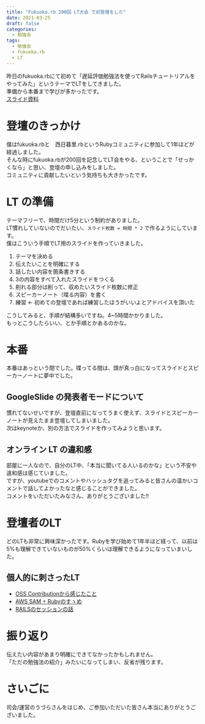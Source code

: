 ```yaml
---
title: "Fukuoka.rb 200回 LT大会 で初登壇をした"
date: 2021-03-25
draft: false
categories:
  - 勉強会
tags:
  - 勉強会
  - fukuoka.rb
  - LT
---
```

昨日のfukuoka.rbにて初めて「遅延評価勉強法を使ってRailsチュートリアルをやってみた」というテーマでLTをしてきました。  
準備から本番まで学びが多かったです。  
[スライド資料](https://docs.google.com/presentation/d/1ACARmu6ysNr12IvG_L2ZnZwUOKrQHhqHPjhgw7FaM7o/edit?usp=sharing)

# 登壇のきっかけ

僕はfukuoka.rbと　西日暮里.rbというRubyコミュニティに参加して1年ほどが経過しました。  
そんな時にfukuoka.rbが200回を記念してLT会をやる、ということで「せっかくなら」と思い、登壇の申し込みをしました。  
コミュニティに貢献したいという気持ちも大きかったです。  

# LT の準備

テーマフリーで、時間だけ5分という制約がありました。  
LT慣れしていないのでだいたい、`スライド枚数 = 時間 * 2` で作るようにしています。  
僕はこういう手順でLT用のスライドを作っていきました。  

1. テーマを決める
2. 伝えたいことを明確にする
3. 話したい内容を箇条書きする
4. 3の内容をすべて入れたスライドをつくる
5. 削れる部分は削って、収めたいスライド枚数に修正
6. スピーカーノート（喋る内容）を書く
7. 練習 ← 初めての登壇であれば練習したほうがいいよとアドバイスを頂いた

こうしてみると、手順が結構多いですね。4~5時間かかりました。  
もっとこうしたらいい、とか手順とかあるのかな。  

# 本番

本番はあっという間でした。喋ってる間は、頭が真っ白になってスライドとスピーカーノートに夢中でした。  

## GoogleSlide の発表者モードについて

慣れてないせいですが、登壇直前になってうまく使えず、スライドとスピーカーノートが見えたまま登壇してしまいました。  
次はkeynoteか、別の方法でスライドを作ってみようと思います。  

## オンライン LT の違和感

部屋に一人なので、自分のLT中、「本当に聞いてる人いるのかな」という不安や違和感は感じていました。  
ですが、youtubeでのコメントやハッシュタグを追ってみると皆さんの温かいコメントで話してよかったなと感じることができました。  
コメントをいただいたみなさん、ありがとうございました!!  

# 登壇者のLT
どのLTも非常に興味深かったです。Rubyを学び始めて1年半ほど経って、以前は5%も理解できていないものが50%くらいは理解できるようになっていまいした。  

## 個人的に刺さったLT
- [OSS Contributionから感じたこと](https://speakerdeck.com/myamashii/oss-contributionkaragan-zitakoto)
- [AWS SAM + Rubyのすゝめ](https://speakerdeck.com/yuuu/aws-sam-plus-rubyfalsesu-me)
- [RAILSのセッションの話](https://skuroki.github.io/presentation_20210324/slides/index.html#/)



# 振り返り

伝えたい内容があまり明確にできてなかったかもしれません。  
「ただの勉強法の紹介」みたいになってしまい、反省が残ります。  

# さいごに

司会/運営のうづらさんをはじめ、ご参加いただいた皆さん本当にありがとうございました。
